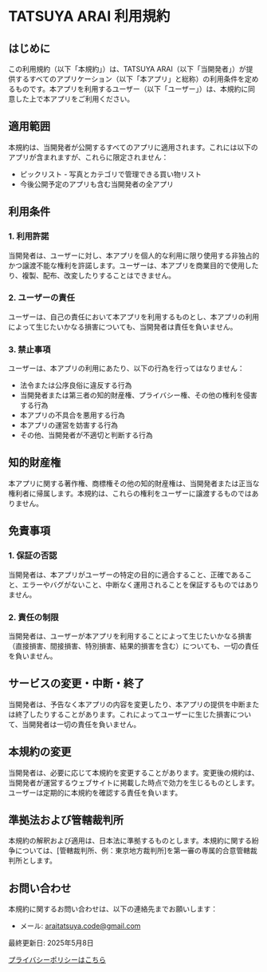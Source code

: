 # TATSUYA ARAI 利用規約

## はじめに

この利用規約（以下「本規約」）は、TATSUYA ARAI（以下「当開発者」）が提供するすべてのアプリケーション（以下「本アプリ」と総称）の利用条件を定めるものです。本アプリを利用するユーザー（以下「ユーザー」）は、本規約に同意した上で本アプリをご利用ください。

## 適用範囲

本規約は、当開発者が公開するすべてのアプリに適用されます。これには以下のアプリが含まれますが、これらに限定されません：

- ピックリスト - 写真とカテゴリで管理できる買い物リスト
- 今後公開予定のアプリも含む当開発者の全アプリ

## 利用条件

### 1. 利用許諾

当開発者は、ユーザーに対し、本アプリを個人的な利用に限り使用する非独占的かつ譲渡不能な権利を許諾します。ユーザーは、本アプリを商業目的で使用したり、複製、配布、改変したりすることはできません。

### 2. ユーザーの責任

ユーザーは、自己の責任において本アプリを利用するものとし、本アプリの利用によって生じたいかなる損害についても、当開発者は責任を負いません。

### 3. 禁止事項

ユーザーは、本アプリの利用にあたり、以下の行為を行ってはなりません：

- 法令または公序良俗に違反する行為
- 当開発者または第三者の知的財産権、プライバシー権、その他の権利を侵害する行為
- 本アプリの不具合を悪用する行為
- 本アプリの運営を妨害する行為
- その他、当開発者が不適切と判断する行為

## 知的財産権

本アプリに関する著作権、商標権その他の知的財産権は、当開発者または正当な権利者に帰属します。本規約は、これらの権利をユーザーに譲渡するものではありません。

## 免責事項

### 1. 保証の否認

当開発者は、本アプリがユーザーの特定の目的に適合すること、正確であること、エラーやバグがないこと、中断なく運用されることを保証するものではありません。

### 2. 責任の制限

当開発者は、ユーザーが本アプリを利用することによって生じたいかなる損害（直接損害、間接損害、特別損害、結果的損害を含む）についても、一切の責任を負いません。

## サービスの変更・中断・終了

当開発者は、予告なく本アプリの内容を変更したり、本アプリの提供を中断または終了したりすることがあります。これによってユーザーに生じた損害について、当開発者は一切の責任を負いません。

## 本規約の変更

当開発者は、必要に応じて本規約を変更することがあります。変更後の規約は、当開発者が運営するウェブサイトに掲載した時点で効力を生じるものとします。ユーザーは定期的に本規約を確認する責任を負います。

## 準拠法および管轄裁判所

本規約の解釈および適用は、日本法に準拠するものとします。本規約に関する紛争については、[管轄裁判所、例：東京地方裁判所]を第一審の専属的合意管轄裁判所とします。

## お問い合わせ

本規約に関するお問い合わせは、以下の連絡先までお願いします：

- メール: araitatsuya.code@gmail.com

最終更新日: 2025年5月8日

[プライバシーポリシーはこちら](index.html)
